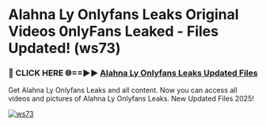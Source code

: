 # Alahna Ly Onlyfans Leaks Original Videos 0nlyFans Leaked - Files Updated! (ws73)

<h3>🔴 CLICK HERE 🌐==►► <a href="https://tinyurl.com/x26r9saj" rel="nofollow">Alahna Ly Onlyfans Leaks Updated Files</a></h3>

Get Alahna Ly Onlyfans Leaks and all content. Now you can access all videos and pictures of Alahna Ly Onlyfans Leaks. New Updated Files 2025!

[![ws73](https://i.imgur.com/LkgZPqh.gif)](https://tinyurl.com/x26r9saj)
